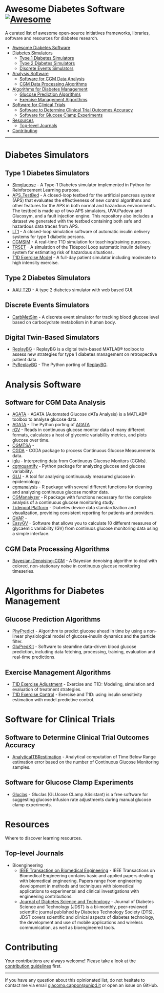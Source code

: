 # Awesome Diabetes Software [![Awesome](https://cdn.rawgit.com/sindresorhus/awesome/d7305f38d29fed78fa85652e3a63e154dd8e8829/media/badge.svg)](https://github.com/sindresorhus/awesome)

A curated list of awesome open-source initiatives frameworks, libraries, software and resources for diabetes research.

- [Awesome Diabetes Software](#awesome-diabetes-software)
- [Diabetes Simulators](#diabetes-simulators)
    - [Type 1 Diabetes Simulators](#t1d-simulators)
    - [Type 2 Diabetes Simulators](#t2d-simulators)
    - [Discrete Events Simulators](#discrete-events-simulators)
- [Analysis Software](#analysis-software)
    - [Software for CGM Data Analysis](#software-for-cgm-data-analysis)
    - [CGM Data Processing Algorithms](#cgm-proessing-algorithms)
- [Algorithms for Diabetes Management](#algorithms-for-diabetes-management)
    - [Glucose Prediction Algorithms](#glucose-prediction-algorithms)
    - [Exercise Management Algorithms](#exercise-management-algorithms)
- [Software for Clinical Trials](#software-for-clinical-trials)
    - [Software to Determine Clinical Trial Outcomes Accuracy](#software-to-determine-clinical-trial-outcomes-accuracy)
    - [Software for Glucose Clamp Experiments](#software-for-glucose-clamp-experiments)
- [Resources](#resources)
    - [Top-level Journals](#top-level-journals)
- [Contributing](#contributing)

---

# Diabetes Simulators 

## Type 1 Diabetes Simulators

* [Simglucose](https://github.com/jxx123/simglucose) - A Type-1 Diabetes simulator implemented in Python for Reinforcement Learning purpose.
* [APS_TestBed](https://github.com/UVA-DSA/APS_TestBed) - A closed-loop testbed for the artificial pancreas system (APS) that evaluates the effectiveness of new control algorithms and other features for the APS in both normal and hazardous environments. The testbed is made up of two APS simulators, UVA/Padova and Glucosym, and a fault injection engine. This repository also includes a dataset we generated with the testbed containing both safe and hazardous data traces from APS.
* [LT1](https://github.com/hpeuscher/loopinsight1) - A closed-loop simulation software of automatic insulin delivery systems for type 1 diabetic persons.
* [CGMSIM](https://lsandini.github.io/cgmsim-site/) - A real-time T1D simulation for teaching/training purposes.
* [TRSET](https://github.com/tidepool-org/data-science-simulator) - A simulation of the Tidepool Loop automatic insulin delivery system for estimating risk of hazardous situations.
* [T1D Exercise Model](https://gitlab.com/csb.ethz/t1d-exercise-model) - A full-day patient simulator including moderate to high intensity exercise.

## Type 2 Diabetes Simulators

* [AAU T2D](https://gitlab.com/aau-adapt-t2d/aau-t2d-simulator) - A type 2 diabetes simulator with web based GUI.
## Discrete Events Simulators

* [CarbMetSim](https://github.com/mukulgoyalmke/CarbMetSim) - A discrete event simulator for tracking blood glucose level based on carbodydrate metabolism in human body.

## Digital Twin-Based Simulators

* [ReplayBG](https://github.com/gcappon/replay-bg) - ReplayBG is a digital twin-based MATLAB® toolbox to assess new strategies for type 1 diabetes management on retrospective patient data.
* [PyReplayBG](https://github.com/gcappon/py_replay_bg) - The Python porting of [ReplayBG](#replaybg).
  
# Analysis Software

## Software for CGM Data Analysis

* [AGATA](https://github.com/gcappon/agata) - AGATA (Automated Glucose dATa Analysis) is a MATLAB® toolbox to analyse glucose data.
* [AGATA](https://github.com/gcappon/py_agata) - The Python porting of [AGATA](#agata)
* [rGV](https://cran.r-project.org/web/packages/rGV/index.html) - Reads in continuous glucose monitor data of many different formats, calculates a host of glycemic variability metrics, and plots glucose over time.
* [CGMTSA](https://github.com/RyanJ-Shao/CGMTSA) - <No description given>
* [CGDA](https://github.com/EvdVossen/CGDA) - CGDA package to process Continuous Glucose Measurements data.
* [iglu](https://github.com/irinagain/iglu) - Interpreting data from Continuous Glucose Monitors (CGMs).
* [cgmquantify](https://github.com/brinnaebent/cgmquantify) - Python package for analyzing glucose and glucose variability.
* [GLU](https://github.com/MRCIEU/GLU) - A tool for analysing continuously measured glucose in epidemiology.
* [cgmanalysis](https://cran.r-project.org/web/packages/cgmanalysis/index.html) - R package with several different functions for cleaning and analyzing continuous glucose monitor data.
* [CGManalyzer](https://cran.r-project.org/web/packages/CGManalyzer/index.html) - R package with functions necessary for the complete analysis of a continuous glucose monitoring study.
* [Tidepool Platform](https://github.com/tidepool-org/blip) - Diabetes device data standardization and visualization, providing consistent reporting for patients and providers.
* [GVAP](https://sourceforge.net/projects/glyvariab/files/?source=navbar) - <No description given>
* [EasyGV](www.phc.ox.ac.uk/research/technology-outputs/easygv) - Software that allows you to calculate 10 different measures of glycaemic variability (GV) from continuos glucose monitoring data using a simple interface.

## CGM Data Processing Algorithms

* [Bayesian-Denoising-CGM](https://github.com/NunzioCamer/Bayesian-Denoising-CGM) - A Bayesian denoising algorithm to deal with colored, non-stationary noise in continuous glucose monitoring timeseries.

# Algorithms for Diabetes Management

## Glucose Prediction Algorithms

* [PhyPredict](https://github.com/checoisback/phy-predict) - Algorithm to predict glucose ahead in time by using a non-linear physiological model of glucose-insulin dynamics and the particle filter.
* [GluPredKit](https://github.com/miriamkw/GluPredKit) - Software to steamline data-driven blood glucose prediction,  including data fetching, processing, training, evaluation and real-time predictions.

## Exercise Management Algorithms

* [T1D Exercise Adjustment](https://gitlab.com/csb.ethz/t1d-exercise-adjustment) - Exercise and T1D: Modeling, simulation and evaluation of treatment strategies.
* [T1D Exercise Control](https://gitlab.com/csb.ethz/t1d-exercise-control) - Exercise and T1D: using insulin sensitivity estimation with model predictive control.

# Software for Clinical Trials

## Software to Determine Clinical Trial Outcomes Accuracy

* [AnalyticalTBRestimation](https://github.com/NunzioCamer/AnalyticalTBRestimation) - Analytical computation of Time Below Range estimation error based on the number of Continuous Glucose Monitoring samples.

## Software for Glucose Clamp Experiments

* [Gluclas](https://github.com/jp993/gluclas) - Gluclas (GLUcose CLamp ASsistant) is a free software for suggesting glucose infusion rate adjustments during manual glucose clamp experiments.

# Resources

Where to discover learning resources.

## Top-level Journals

* Bioengineering
    * [IEEE Transaction on Biomedical Engineering](https://www.embs.org/tbme/) - IEEE Transactions on Biomedical Engineering contains basic and applied papers dealing with biomedical engineering. Papers range from engineering development in methods and techniques with biomedical applications to experimental and clinical investigations with engineering contributions.
    * [Journal of Diabetes Science and Technology](https://journals.sagepub.com/home/dst) - Journal of Diabetes Science and Technology (JDST) is a bi-monthly, peer-reviewed scientific journal published by Diabetes Technology Society (DTS). JDST covers scientific and clinical aspects of diabetes technology, the development and use of mobile applications and wireless communication, as well as bioengineered tools.

# Contributing

Your contributions are always welcome! Please take a look at the [contribution guidelines](https://github.com/gcappon/awesome-diabetes-simulation/blob/master/CONTRIBUTING.md) first.

- - -

If you have any question about this opinionated list, do not hesitate to contact me via email giacomo.cappon@unipd.it or open an issue on GitHub.
